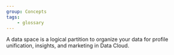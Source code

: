 ```yaml
---
group: Concepts
tags:
    - glossary
---
```

A data space is a logical partition to organize your data for profile unification, insights, and marketing in Data Cloud.
